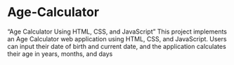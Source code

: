 # Age-Calculator
“Age Calculator Using HTML, CSS, and JavaScript”  This project implements an Age Calculator web application using HTML, CSS, and JavaScript. Users can input their date of birth and current date, and the application calculates their age in years, months, and days
